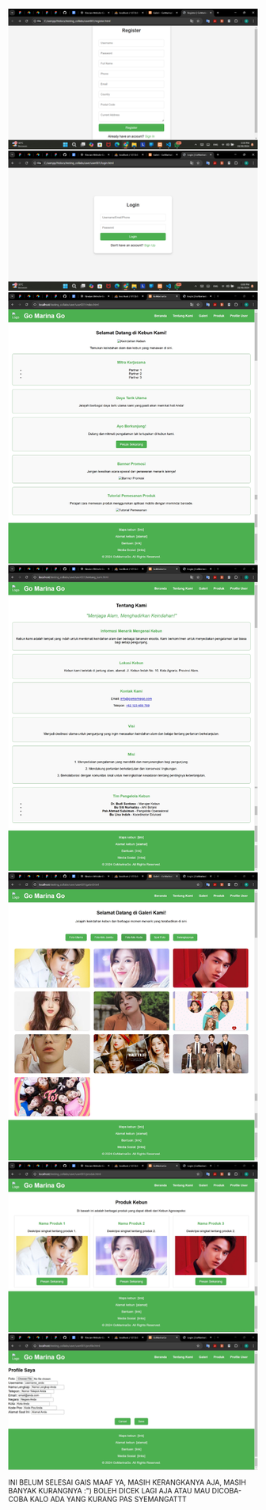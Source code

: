 ![Gambar 1](image/tampilan/user-register.jpg)
![Gambar 2](image/tampilan/user-login.jpg)
![Gambar 3](image/tampilan/user-beranda.jpg)
![Gambar 4](image/tampilan/user-tentangkami.jpg)
![Gambar 5](image/tampilan/user-galeri.jpg)
![Gambar 6](image/tampilan/user-produk.jpg)
![Gambar 7](image/tampilan/user-profile.jpg)

INI BELUM SELESAI GAIS MAAF YA, MASIH KERANGKANYA AJA, MASIH BANYAK KURANGNYA :")
BOLEH DICEK LAGI AJA ATAU MAU DICOBA-COBA KALO ADA YANG KURANG PAS
SYEMANGATTT
